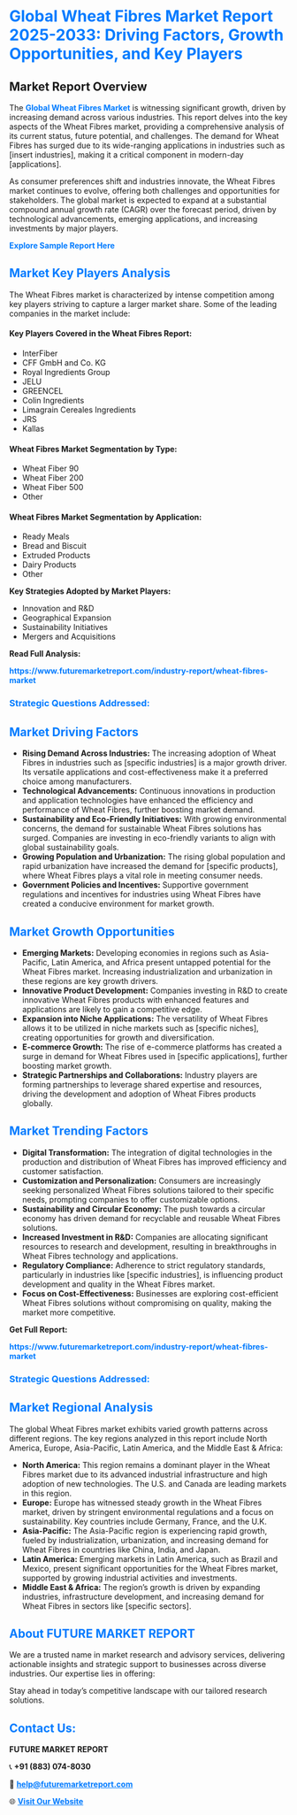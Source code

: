 <h1 style="color: #007BFF;">Global Wheat Fibres Market Report 2025-2033: Driving Factors, Growth Opportunities, and Key Players</h1>

<section id="overview">
<h2>Market Report Overview</h2>
<p>The <a href="https://www.futuremarketreport.com/industry-report/wheat-fibres-market" style="color: #007BFF; text-decoration: none;"><strong>Global Wheat Fibres Market</strong></a> is witnessing significant growth, driven by increasing demand across various industries. This report delves into the key aspects of the Wheat Fibres market, providing a comprehensive analysis of its current status, future potential, and challenges. The demand for Wheat Fibres has surged due to its wide-ranging applications in industries such as [insert industries], making it a critical component in modern-day [applications].</p>
<p>As consumer preferences shift and industries innovate, the Wheat Fibres market continues to evolve, offering both challenges and opportunities for stakeholders. The global market is expected to expand at a substantial compound annual growth rate (CAGR) over the forecast period, driven by technological advancements, emerging applications, and increasing investments by major players.</p>
</section>

<section id="overview">
<p><a href="https://www.futuremarketreport.com/request-sample/reportId=52183" style="color: #007BFF; text-decoration: none;"><strong>Explore Sample Report Here</strong></a></p>
</section>

<section id="key-players">
<h2 style="color: #007BFF;">Market Key Players Analysis</h2>
<p>The Wheat Fibres market is characterized by intense competition among key players striving to capture a larger market share. Some of the leading companies in the market include:</p>
<h4>Key Players Covered in the Wheat Fibres Report:</h4>
<ul><li>InterFiber</li><li>CFF GmbH and Co. KG</li><li>Royal Ingredients Group</li><li>JELU</li><li>GREENCEL</li><li>Colin Ingredients</li><li>Limagrain Cereales Ingredients</li><li>JRS</li><li>Kallas</li></ul>
<h4>Wheat Fibres Market Segmentation by Type:</h4>
<ul><li>Wheat Fiber 90</li><li>Wheat Fiber 200</li><li>Wheat Fiber 500</li><li>Other</li></ul>

<h4>Wheat Fibres Market Segmentation by Application:</h4>
<ul><li>Ready Meals</li><li>Bread and Biscuit</li><li>Extruded Products</li><li>Dairy Products</li><li>Other</li></ul>
<p><strong>Key Strategies Adopted by Market Players:</strong></p>
<ul>
<li>Innovation and R&D</li>
<li>Geographical Expansion</li>
<li>Sustainability Initiatives</li>
<li>Mergers and Acquisitions</li>
</ul>
</section>

<section>
<p><strong>Read Full Analysis: </strong></p><a href="https://www.futuremarketreport.com/industry-report/wheat-fibres-market" style="color: #007BFF; text-decoration: none;"><strong>https://www.futuremarketreport.com/industry-report/wheat-fibres-market</strong></a>
<h3 style="color: #007BFF;">Strategic Questions Addressed:</h3>
</section>

<section id="driving-factors">
<h2 style="color: #007BFF;">Market Driving Factors</h2>
<ul>
<li><strong>Rising Demand Across Industries:</strong> The increasing adoption of Wheat Fibres in industries such as [specific industries] is a major growth driver. Its versatile applications and cost-effectiveness make it a preferred choice among manufacturers.</li>
<li><strong>Technological Advancements:</strong> Continuous innovations in production and application technologies have enhanced the efficiency and performance of Wheat Fibres, further boosting market demand.</li>
<li><strong>Sustainability and Eco-Friendly Initiatives:</strong> With growing environmental concerns, the demand for sustainable Wheat Fibres solutions has surged. Companies are investing in eco-friendly variants to align with global sustainability goals.</li>
<li><strong>Growing Population and Urbanization:</strong> The rising global population and rapid urbanization have increased the demand for [specific products], where Wheat Fibres plays a vital role in meeting consumer needs.</li>
<li><strong>Government Policies and Incentives:</strong> Supportive government regulations and incentives for industries using Wheat Fibres have created a conducive environment for market growth.</li>
</ul>
</section>

<section id="growth-opportunities">
<h2 style="color: #007BFF;">Market Growth Opportunities</h2>
<ul>
<li><strong>Emerging Markets:</strong> Developing economies in regions such as Asia-Pacific, Latin America, and Africa present untapped potential for the Wheat Fibres market. Increasing industrialization and urbanization in these regions are key growth drivers.</li>
<li><strong>Innovative Product Development:</strong> Companies investing in R&D to create innovative Wheat Fibres products with enhanced features and applications are likely to gain a competitive edge.</li>
<li><strong>Expansion into Niche Applications:</strong> The versatility of Wheat Fibres allows it to be utilized in niche markets such as [specific niches], creating opportunities for growth and diversification.</li>
<li><strong>E-commerce Growth:</strong> The rise of e-commerce platforms has created a surge in demand for Wheat Fibres used in [specific applications], further boosting market growth.</li>
<li><strong>Strategic Partnerships and Collaborations:</strong> Industry players are forming partnerships to leverage shared expertise and resources, driving the development and adoption of Wheat Fibres products globally.</li>
</ul>
</section>

<section id="trending-factors">
<h2 style="color: #007BFF;">Market Trending Factors</h2>
<ul>
<li><strong>Digital Transformation:</strong> The integration of digital technologies in the production and distribution of Wheat Fibres has improved efficiency and customer satisfaction.</li>
<li><strong>Customization and Personalization:</strong> Consumers are increasingly seeking personalized Wheat Fibres solutions tailored to their specific needs, prompting companies to offer customizable options.</li>
<li><strong>Sustainability and Circular Economy:</strong> The push towards a circular economy has driven demand for recyclable and reusable Wheat Fibres solutions.</li>
<li><strong>Increased Investment in R&D:</strong> Companies are allocating significant resources to research and development, resulting in breakthroughs in Wheat Fibres technology and applications.</li>
<li><strong>Regulatory Compliance:</strong> Adherence to strict regulatory standards, particularly in industries like [specific industries], is influencing product development and quality in the Wheat Fibres market.</li>
<li><strong>Focus on Cost-Effectiveness:</strong> Businesses are exploring cost-efficient Wheat Fibres solutions without compromising on quality, making the market more competitive.</li>
</ul>
</section>

<section>
<p><strong>Get Full Report: </strong></p><a href="https://www.futuremarketreport.com/industry-report/wheat-fibres-market" style="color: #007BFF; text-decoration: none;"><strong>https://www.futuremarketreport.com/industry-report/wheat-fibres-market</strong></a>
<h3 style="color: #007BFF;">Strategic Questions Addressed:</h3>
</section>


<section id="regional-analysis">
<h2 style="color: #007BFF;">Market Regional Analysis</h2>
<p>The global Wheat Fibres market exhibits varied growth patterns across different regions. The key regions analyzed in this report include North America, Europe, Asia-Pacific, Latin America, and the Middle East & Africa:</p>
<ul>
<li><strong>North America:</strong> This region remains a dominant player in the Wheat Fibres market due to its advanced industrial infrastructure and high adoption of new technologies. The U.S. and Canada are leading markets in this region.</li>
<li><strong>Europe:</strong> Europe has witnessed steady growth in the Wheat Fibres market, driven by stringent environmental regulations and a focus on sustainability. Key countries include Germany, France, and the U.K.</li>
<li><strong>Asia-Pacific:</strong> The Asia-Pacific region is experiencing rapid growth, fueled by industrialization, urbanization, and increasing demand for Wheat Fibres in countries like China, India, and Japan.</li>
<li><strong>Latin America:</strong> Emerging markets in Latin America, such as Brazil and Mexico, present significant opportunities for the Wheat Fibres market, supported by growing industrial activities and investments.</li>
<li><strong>Middle East & Africa:</strong> The region’s growth is driven by expanding industries, infrastructure development, and increasing demand for Wheat Fibres in sectors like [specific sectors].</li>
</ul>
</section>

<footer>
<h2 style="color: #007BFF;">About FUTURE MARKET REPORT</h2>
<p>We are a trusted name in market research and advisory services, delivering actionable insights and strategic support to businesses across diverse industries. Our expertise lies in offering:</p>

<p>Stay ahead in today’s competitive landscape with our tailored research solutions.</p>

<h2 style="color: #007BFF;">Contact Us:</h2>
<p><strong>FUTURE MARKET REPORT</strong></p>
<p>📞 <strong>+91 (883) 074-8030</strong></p>
<p>📧 <strong><a href="mailto:help@futuremarketreport.com" style="color: #007BFF;">help@futuremarketreport.com</a></strong></p>
<p>🌐 <strong><a href="https://www.futuremarketreport.com/" style="color: #007BFF;">Visit Our Website</a></strong></p>
</footer>